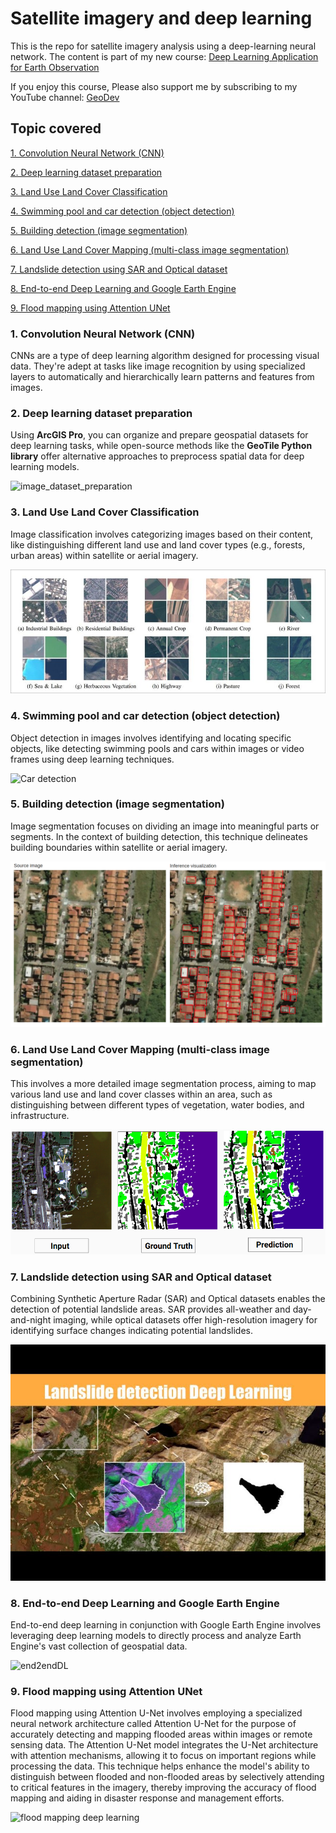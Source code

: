# Satellite imagery and deep learning

This is the repo for satellite imagery analysis using a deep-learning neural network. The content is part of my new course: [Deep Learning Application for Earth Observation](https://www.udemy.com/course/deep-learning-application-for-earth-observation/?referralCode=B4655A8A918826871A40)

If you enjoy this course, Please also support me by subscribing to my YouTube channel: [GeoDev](https://youtube.com/@geodev)

## Topic covered

[1. Convolution Neural Network (CNN)](#1-convolution-neural-network-cnn)

[2. Deep learning dataset preparation](#2-deep-learning-dataset-preparation)

[3. Land Use Land Cover Classification](#3-land-use-land-cover-classification)

[4. Swimming pool and car detection (object detection)](#4-swimming-pool-and-car-detection-object-detection)

[5. Building detection (image segmentation)](#5-building-detection-image-segmentation)

[6. Land Use Land Cover Mapping (multi-class image segmentation)](#6-land-use-land-cover-mapping-multi-class-image-segmentation)

[7. Landslide detection using SAR and Optical dataset](#7-landslide-detection-using-sar-and-optical-dataset)

[8. End-to-end Deep Learning and Google Earth Engine](#8-end-to-end-deep-learning-and-google-earth-engine)

[9. Flood mapping using Attention UNet](#9-flood-mapping-using-attention-unet)

### 1. Convolution Neural Network (CNN)
CNNs are a type of deep learning algorithm designed for processing visual data. They're adept at tasks like image recognition by using specialized layers to automatically and hierarchically learn patterns and features from images.

### 2. Deep learning dataset preparation 
Using **ArcGIS Pro**, you can organize and prepare geospatial datasets for deep learning tasks, while open-source methods like the **GeoTile Python library** offer alternative approaches to preprocess spatial data for deep learning models.

![image_dataset_preparation](./img/dataset_preparation.png 'Dataset Preparation')

### 3. Land Use Land Cover Classification
Image classification involves categorizing images based on their content, like distinguishing different land use and land cover types (e.g., forests, urban areas) within satellite or aerial imagery.

![eurosat dataset](./img/eurosat_dataset.png 'Image Classification')

### 4. Swimming pool and car detection (object detection)
Object detection in images involves identifying and locating specific objects, like detecting swimming pools and cars within images or video frames using deep learning techniques.

![Car detection](./img/car_detection.png 'Car Detection')

### 5. Building detection (image segmentation)

Image segmentation focuses on dividing an image into meaningful parts or segments. In the context of building detection, this technique delineates building boundaries within satellite or aerial imagery.

![Building detection](./img/building_detection.png 'building detection')

### 6. Land Use Land Cover Mapping (multi-class image segmentation)

This involves a more detailed image segmentation process, aiming to map various land use and land cover classes within an area, such as distinguishing between different types of vegetation, water bodies, and infrastructure.

![LULC classification](./img/lulc_classification.png 'LULC classification')

### 7. Landslide detection using SAR and Optical dataset

Combining Synthetic Aperture Radar (SAR) and Optical datasets enables the detection of potential landslide areas. SAR provides all-weather and day-and-night imaging, while optical datasets offer high-resolution imagery for identifying surface changes indicating potential landslides.

![Landslide4sense](./img/landslide4sense.png 'Landslide4sense')

### 8. End-to-end Deep Learning and Google Earth Engine

End-to-end deep learning in conjunction with Google Earth Engine involves leveraging deep learning models to directly process and analyze Earth Engine's vast collection of geospatial data.

![end2endDL](./img/gee_dl_methodology.png 'end2endDL')

### 9. Flood mapping using Attention UNet

Flood mapping using Attention U-Net involves employing a specialized neural network architecture called Attention U-Net for the purpose of accurately detecting and mapping flooded areas within images or remote sensing data. The Attention U-Net model integrates the U-Net architecture with attention mechanisms, allowing it to focus on important regions while processing the data. This technique helps enhance the model's ability to distinguish between flooded and non-flooded areas by selectively attending to critical features in the imagery, thereby improving the accuracy of flood mapping and aiding in disaster response and management efforts.

![flood mapping deep learning](./img/flood_mapping.png 'flood mapping deep learning')

